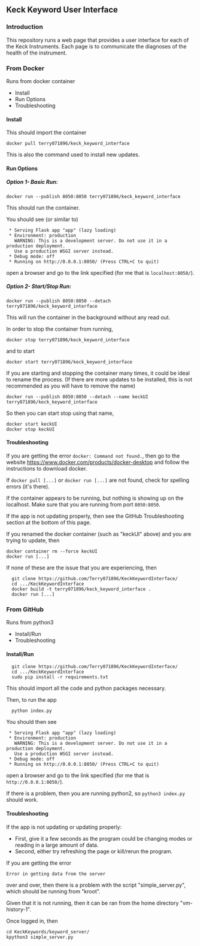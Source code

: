 ## Keck Keyword User Interface

### Introduction

This repository runs a web page that provides a user interface for each of the Keck Instruments.
Each page is to communicate the diagnoses of the health of the instrument.

### From Docker

Runs from docker container

- Install
- Run Options
- Troubleshooting

#### Install

This should import the container
```
docker pull terry071896/keck_keyword_interface
```
This is also the command used to install new updates.

#### Run Options

##### Option 1- Basic Run:

```
docker run --publish 8050:8050 terry071896/keck_keyword_interface
```
This should run the container.

You should see (or similar to)

```
 * Serving Flask app "app" (lazy loading)
 * Environment: production
   WARNING: This is a development server. Do not use it in a production deployment.
   Use a production WSGI server instead.
 * Debug mode: off
 * Running on http://0.0.0.1:8050/ (Press CTRL+C to quit)
```

open a browser and go to the link specified (for me that is `localhost:8050/`).

##### Option 2- Start/Stop Run:

```
docker run --publish 8050:8050 --detach terry071896/keck_keyword_interface
```
This will run the container in the background without any read out.

In order to stop the container from running,
```
docker stop terry071896/keck_keyword_interface
```
and to start
```
docker start terry071896/keck_keyword_interface
```

If you are starting and stopping the container many times, it could be ideal to rename the process.
(If there are more updates to be installed, this is not recommended as you will have to remove the name)

```
docker run --publish 8050:8050 --detach --name keckUI terry071896/keck_keyword_interface
```
So then you can start stop using that name,
```
docker start keckUI
docker stop keckUI
```

#### Troubleshooting

If you are getting the error ```docker: Command not found.```, then go to the website https://www.docker.com/products/docker-desktop and follow the instructions to download docker.

If ```docker pull [...]``` or ```docker run [...]``` are not found, check for spelling errors (it's there).

If the container appears to be running, but nothing is showing up on the localhost.  Make sure that you are running from port ```8050:8050```.

If the app is not updating properly, then see the GitHub Troubleshooting section at the bottom of this page.

If you renamed the docker container (such as "keckUI" above) and you are trying to update, then
```
docker container rm --force keckUI
docker run [...]
```

If none of these are the issue that you are experiencing, then
```
  git clone https://github.com/Terry071896/KeckKeywordInterface/
  cd .../KeckKeywordInterface
  docker build -t terry071896/keck_keyword_interface .
  docker run [...]
```

### From GitHub

Runs from python3

- Install/Run
- Troubleshooting

#### Install/Run

```
  git clone https://github.com/Terry071896/KeckKeywordInterface/
  cd .../KeckKeywordInterface
  sudo pip install -r requirements.txt
```
This should import all the code and python packages necessary.

Then, to run the app
```
  python index.py
```

You should then see

```
 * Serving Flask app "app" (lazy loading)
 * Environment: production
   WARNING: This is a development server. Do not use it in a production deployment.
   Use a production WSGI server instead.
 * Debug mode: off
 * Running on http://0.0.0.1:8050/ (Press CTRL+C to quit)
```
open a browser and go to the link specified (for me that is `http://0.0.0.1:8050/`).

If there is a problem, then you are running python2, so ```python3 index.py``` should work.

#### Troubleshooting

If the app is not updating or updating properly:
- First, give it a few seconds as the program could be changing modes or reading in a large amount of data.
- Second, either try refreshing the page or kill/rerun the program.

If you are getting the error
```
Error in getting data from the server
```
over and over, then there is a problem with the script "simple_server.py", which should be running from "kroot".

Given that it is not running, then it can be ran from the home directory "vm-history-1".

Once logged in, then
```
cd KeckKeywords/keyword_server/
kpython3 simple_server.py
```
